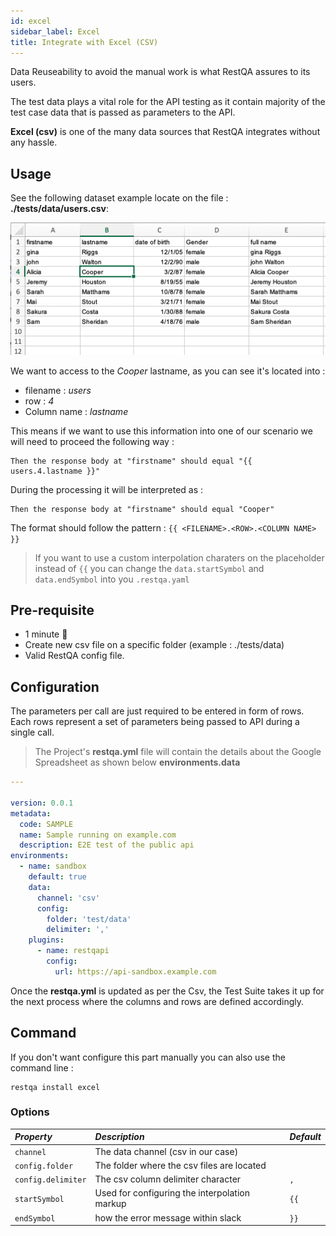 ```yaml
---
id: excel
sidebar_label: Excel
title: Integrate with Excel (CSV)
---
```


Data Reuseability to avoid the manual work is what RestQA assures to its users. 

The test data plays a vital role for the API testing as it contain majority of the test case data that is passed as parameters to the API.

**Excel (csv)** is one of the many data sources that RestQA integrates without any hassle.

## Usage

See the following dataset example locate on the file : **./tests/data/users.csv**:

![Excell](../assets/screenshot-excel.png)



We want to access to the *Cooper* lastname, as you can see it's located into :

* filename : *users*
* row : *4*
* Column name : *lastname*

This means if we want to use this information into one of our scenario we will need to proceed the following way :

```gherkin
Then the response body at "firstname" should equal "{{ users.4.lastname }}"
```

During the processing it will be interpreted as :


```
Then the response body at "firstname" should equal "Cooper"
```

The format should follow the pattern : `{{ <FILENAME>.<ROW>.<COLUMN NAME> }}`

> If you want to use a custom interpolation charaters on the placeholder instead of `{{`  you can change the `data.startSymbol` and `data.endSymbol` into you `.restqa.yaml`

## Pre-requisite

 * 1 minute  🚀
 * Create new csv file on a specific folder (example : ./tests/data)
 * Valid RestQA config file.

## Configuration 

The parameters per call are just required to be entered in form of rows. Each rows represent a set of parameters being passed to API during a single call.

> The Project's **restqa.yml** file will contain the details about the Google Spreadsheet as shown below **environments.data**

```yaml {11-15} title=".restqa.yml" 
---

version: 0.0.1
metadata:
  code: SAMPLE
  name: Sample running on example.com
  description: E2E test of the public api
environments:
  - name: sandbox
    default: true
    data:
      channel: 'csv'
      config:
        folder: 'test/data'
      	delimiter: ','
    plugins:
      - name: restqapi
        config:
          url: https://api-sandbox.example.com
```

Once the **restqa.yml** is updated as per the Csv, the Test Suite takes it up for the next process where the columns and rows are defined accordingly.

## Command 

If you don't want configure this part manually you can also use the command line :

```
restqa install excel
```

### Options

| *Property*         | *Description*                                                  | *Default*          |
|:-------------------|:---------------------------------------------------------------|:-------------------|
| `channel`          | The data channel (csv in our case)                             |                    |
| `config.folder`    | The folder where the csv files are located                     |                    |
| `config.delimiter` | The csv column delimiter character                             | `,`                |
| `startSymbol`      | Used for configuring the interpolation markup                  | `{{`               |
| `endSymbol`        | how the error message within slack                             | `}}`               |

